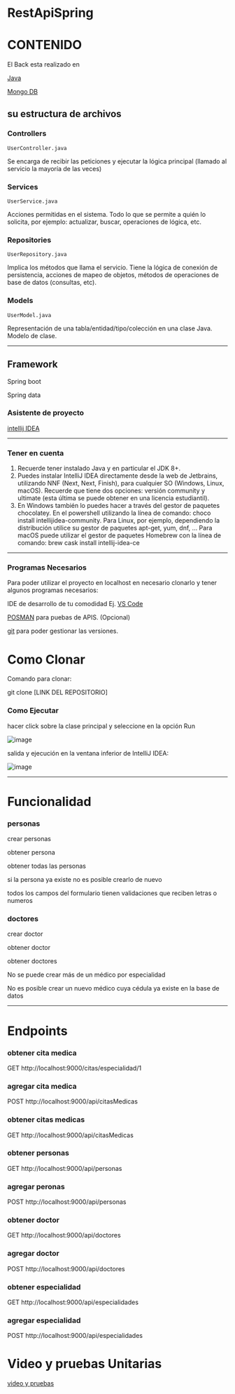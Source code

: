 # RestApiSpring


# CONTENIDO

El Back  esta realizado en 

[Java](https://www.java.com/es/)

[Mongo DB](https://www.mongodb.com/es/)

## su estructura de archivos 
### Controllers
	UserController.java 

Se encarga de recibir las peticiones y ejecutar la lógica principal (llamado al servicio la mayoría de las veces)	

### Services
	UserService.java

Acciones permitidas en el sistema. Todo lo que se permite a quién lo solicita, por ejemplo: actualizar, buscar, operaciones de lógica, etc.

### Repositories
	UserRepository.java
Implica los métodos que llama el servicio. Tiene la lógica de conexión de persistencia, acciones de mapeo de objetos, métodos de operaciones de base de datos (consultas, etc).

### Models
	UserModel.java

Representación de una tabla/entidad/tipo/colección en una clase Java. Modelo de clase. 

________________________________________________________________________________________________________________________________________

## Framework

Spring boot 

Spring data

### Asistente de proyecto 

[intellij IDEA](https://www.jetbrains.com/idea/download/?section=windows)
__________________________________________________________________________________________________________________________________________
### Tener en cuenta 

1.	Recuerde tener instalado Java y en particular el JDK 8+.
2.	Puedes instalar IntelliJ IDEA directamente desde la web de Jetbrains, utilizando NNF (Next, Next, Finish), para cualquier SO (Windows, Linux, macOS). Recuerde que tiene dos opciones: versión community y ultimate (esta última se puede obtener en una licencia estudiantil). 
3.	En Windows también lo puedes hacer a través del gestor de paquetes chocolatey. En el powershell utilizando la línea de comando: choco install intellijidea-community. Para Linux, por ejemplo, dependiendo la distribución utilice su gestor de paquetes apt-get, yum, dnf, … Para macOS puede utilizar el gestor de paquetes Homebrew con la línea de comando: brew cask install intellij-idea-ce
______________________________________________________________________________________________________________________________________
### Programas Necesarios
Para poder utilizar el proyecto en localhost en necesario clonarlo y tener algunos programas necesarios:

IDE de desarrollo de tu comodidad Ej. [VS Code](https://code.visualstudio.com)

[POSMAN](https://www.postman.com) para puebas de APIS. (Opcional)

[git](https://github.com) para poder gestionar las versiones.


# Como Clonar

Comando para clonar:


git clone [LINK DEL REPOSITORIO]

### Como Ejecutar 

hacer  click sobre la clase principal y seleccione en la opción Run

![image](https://github.com/migueldj94/RestApiSpring/assets/125587415/9c26ff49-cad0-4d0b-9ab1-9ac02632f8df)


salida y  ejecución en la ventana inferior de IntelliJ IDEA:

![image](https://github.com/migueldj94/RestApiSpring/assets/125587415/c31da869-5353-4869-abff-5cef5fc38264)


_____________________________________________________________________________________________________________________________________

# Funcionalidad 

### personas  

crear personas 

obtener persona

obtener todas las personas  

si la persona ya existe no es posible crearlo de nuevo 

todos los campos del formulario tienen validaciones que reciben letras o numeros 


### doctores 

crear doctor 

obtener doctor 

obtener doctores 

No se puede crear más de un médico por especialidad

No es posible crear un nuevo médico cuya cédula ya existe en la base de datos

___________________________________________________________________________________________________________________________________

# Endpoints

### obtener cita medica 

GET  http://localhost:9000/citas/especialidad/1

### agregar cita medica 

POST http://localhost:9000/api/citasMedicas

### obtener citas medicas 

GET http://localhost:9000/api/citasMedicas


### obtener personas  

GET http://localhost:9000/api/personas

### agregar peronas 

POST http://localhost:9000/api/personas

### obtener doctor 

GET http://localhost:9000/api/doctores

### agregar doctor 

POST http://localhost:9000/api/doctores

###  obtener especialidad  

GET http://localhost:9000/api/especialidades

### agregar especialidad

POST http://localhost:9000/api/especialidades


# Video y pruebas Unitarias

[video y pruebas](https://drive.google.com/drive/folders/1rbU0pGnbTdbVSz4TvZS61-MhUckZQde7)
